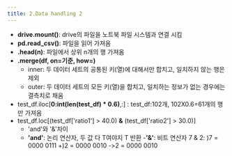 ```yaml
---
title: 2.Data handling 2
---
```


- **drive.mount()**: drive의 파일을 노트북 파일 시스템과 연결 시킴
- **pd.read_csv()**: 파일을 읽어 가져옴
- **.head(n)**: 파일에서 상위 n개의 행 가져옴
- **.merge(df, on=기준, how=)**
	- inner: 두 데이터 세트의 공통된 키(열)에 대해서만 합치고, 일치하지 않는 행은 제외
	- outer: 두 데이터 세트의 모든 키(열)을 합치고, 일치하는 정보가 없는 경우에는 결측치로 채움
- test_df.iloc[**0:int(len(test_df) * 0.6)**,:]
	: test_df:102개, 102X0.6=61개의 행만 가져옴
- test_df.loc[(test_df['ratio1'] > 40.0) **&** (test_df['ratio2'] > 30.0)]
	- 'and'와 '&'차이
	- **'and'**: 논리 연산자, 두 값 다 T여야지 T 반환
	-**'&'**: 비트 연산자
		7 & 2:
		   )7 = 0000 0111
		+)2 = 0000 0010
		->2 = 0000 0010
